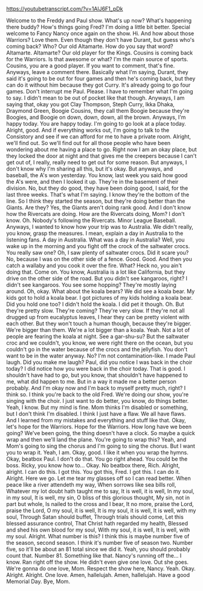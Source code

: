 https://youtubetranscript.com/?v=1AlJ6F1_pDk

 Welcome to the Freddy and Paul show. What's up now? What's happening there buddy? How's things going Fred? I'm doing a little bit better. Special welcome to Fancy Nancy once again on the show. Hi. And how about those Warriors? Love them. Even though they don't have Durant, but guess who's coming back? Who? Our old Altamarte. How do you say that word? Altamarte. Altamarte? Our old player for the Kings. Cousins is coming back for the Warriors. Is that awesome or what? I'm the main source of sports. Cousins, you are a good player. If you want to comment, that's fine. Anyways, leave a comment there. Basically what I'm saying, Durant, they said it's going to be out for four games and then he's coming back, but they can do it without him because they got Curry. It's already going to go four games. Don't interrupt me Paul. Please. I have to remember what I'm going to say. I didn't mean to be out of pocket like that though. Anyways, I am saying that, okay you got Clay Thompson, Steph Curry, Ikka Dhaka, Draymond Green, Boogie Cousins, they call them Boogie because they're Boogies, and Boogie on down, down, down, all the brown. Anyways, I'm happy today. You are happy today. I'm going to go look at a place today. Alright, good. And if everything works out, I'm going to talk to the Consistory and see if we can afford for me to have a private room. Alright, we'll find out. So we'll find out for all those people who have been wondering about me having a place to go. Right now I am an okay place, but they locked the door at night and that gives me the creepers because I can't get out of, I really, really need to get out for some reason. But anyways, I don't know why I'm sharing all this, but it's okay. But anyways, and baseball, the A's won yesterday. You know, last week you said how good the A's were, and then I looked it up. They're in the basement of their division. No, but they do good, they have been doing good, I said, for the last three weeks. That's what I'm saying. I know they're the bottom of the line. So I think they started the season, but they're doing better than the Giants. Are they? Yes, the Giants aren't doing rank good. And I don't know how the Rivercats are doing. How are the Rivercats doing, Mom? I don't know. Oh. Nobody's following the Rivercats. Minor League Baseball. Anyways, I wanted to know how your trip was to Australia. We didn't really, you know, grasp the measures. I mean, explain a day in Australia to the listening fans. A day in Australia. What was a day in Australia? Well, you wake up in the morning and you fight off the crock of the saltwater crocs. You really saw one? Oh, I saw plenty of saltwater crocs. Did it scare you? No, because I was on the other side of a fence. Good. Good. And then you catch a wallaby and you cook it over the fire. What? Heck no, you ain't doing that. Come on. You know, Australia is a lot like California, but they drive on the other side of the road. But you didn't see kangaroos, right? I didn't see kangaroos. You see some hopping? They're mostly laying around. Oh, okay. What about the koala bears? We did see a koala bear. My kids got to hold a koala bear. I got pictures of my kids holding a koala bear. Did you hold one too? I didn't hold the koala. I did pet it though. Oh. But they're pretty slow. They're coming? They're very slow. If they're not all drugged up from eucalyptus leaves, I hear they can be pretty violent with each other. But they won't touch a human though, because they're bigger. We're bigger than them. We're a lot bigger than a koala. Yeah. Not a lot of people are fearing the koala at night. See a gar-shu-su? But the saltwater croc and we couldn't, you know, we were right there on the ocean, but you couldn't go in the water because of the crocs and the jellyfish. You don't want to be in the water anyway. No? I'm not contamination-like. I made Paul laugh. Did you make me laugh? Paul, did you notice I was back in the choir today? I did notice how you were back in the choir today. That is good. I shouldn't have had to go, but you know, that shouldn't have happened to me, what did happen to me. But in a way it made me a better person probably. And I'm okay now and I'm back to myself pretty much, right? I think so. I think you're back to the old Fred. We're doing our show, you're singing with the choir. I just want to do better, you know, do things better. Yeah, I know. But my mind is fine. Mom thinks I'm disabled or something, but I don't think I'm disabled. I think I just have a flaw. We all have flaws. And I learned from my mistakes and everything and stuff like that. Okay, let's hope for the Warriors. Hope for the Warriors. How long have we been going? We've been going, the thing doesn't have a clock. So maybe a quick wrap and then we'll land the plane. You're going to wrap this? Yeah, and Mom's going to sing the chorus and I'm going to sing the chorus. But I want you to wrap it. Yeah, I am. Okay, good. I like it when you wrap the hymns. Okay, beatbox Paul. I don't do that. You go right ahead. You could be the boss. Ricky, you know how to... Okay. No beatbox there, Rich. Alright, alright. I can do this. I got this. You got this, Fred. I got this. I can do it. Alright. Here we go. Let me tear my glasses off so I can read better. When peace like a river attendeth my way, When sorrows like sea bills roll, Whatever my lot doubt hath taught me to say, It is well, it is well, In my soul, in my soul, It is well, my sin, O bliss of this glorious thought, My sin, not in part but whole, Is nailed to the cross and I bear, It no more, praise the Lord, praise the Lord, O my soul, it is well, It is my soul, it is well, It is well, with my soul, Through Satan should buffet, Through trials should come, Let this blessed assurance control, That Christ hath regarded my health, Blessed and shed his own blood for my soul, With my soul, it is well, It is well, with my soul. Alright. What number is this? I think this is maybe number five of the season, second season. I think it's number five of season two. Number five, so it'll be about an 81 total since we did it. Yeah, you should probably count that. Number 81. Something like that. Nancy's running off the... I know. Ran right off the show. He didn't even give one love. Out she goes. We're gonna do one love, Mom. Respect the show here, Nancy. Yeah. Okay. Alright. Alright. One love. Amen, hallelujah. Amen, hallelujah. Have a good Memorial Day. Bye, Mom.